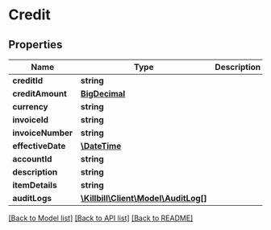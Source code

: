 # Credit

## Properties
Name | Type | Description | Notes
------------ | ------------- | ------------- | -------------
**creditId** | **string** |  | [optional] 
**creditAmount** | [**BigDecimal**](BigDecimal.md) |  | 
**currency** | **string** |  | [optional] 
**invoiceId** | **string** |  | [optional] 
**invoiceNumber** | **string** |  | [optional] 
**effectiveDate** | [**\DateTime**](\DateTime.md) |  | [optional] 
**accountId** | **string** |  | 
**description** | **string** |  | [optional] 
**itemDetails** | **string** |  | [optional] 
**auditLogs** | [**\Killbill\Client\Model\AuditLog[]**](AuditLog.md) |  | [optional] 

[[Back to Model list]](../README.md#documentation-for-models) [[Back to API list]](../README.md#documentation-for-api-endpoints) [[Back to README]](../README.md)

